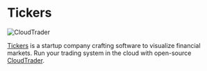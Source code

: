 # Tickers

![CloudTrader](https://www.cloudtrader.com/img/social/github/header.png)

[Tickers](https://www.tickers.com) is a startup company crafting software to visualize financial markets. Run your trading system in the cloud with open-source [CloudTrader](https://github.com/cloudtrading/cloudtrader).
